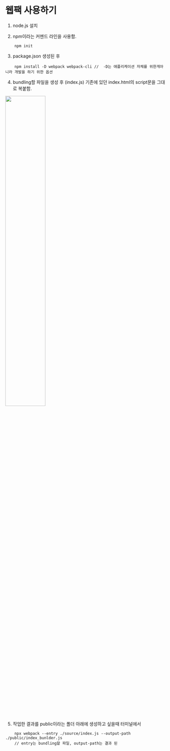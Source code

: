 # 웹팩 사용하기

1. node.js 설치

2. npm이라는 커멘드 라인을 사용함.
```
    npm init 
```

3. package.json 생성된 후
```
    npm install -D webpack webpack-cli //  -D는 애플리케이션 자체를 위한게아니라 개발을 하기 위한 옵션
```
4. bundling할 파일을 생성 후 (index.js) 기존에 있던 index.html의 script문을 그대로 복붙함.
<img src=https://user-images.githubusercontent.com/83282953/180805729-bb70d9ad-fdc5-4745-9ba8-363cec56534a.png width=50% height=50%>

5. 작업한 결과를 public이라는 폴더 아래에 생성하고 싶을때 터미널에서
```
    npx webpack --entry ./source/index.js --output-path ./public/index_bunlder.js 
    // entry는 bundling할 파일, output-path는 결과 된 
```
